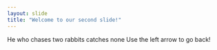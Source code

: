 ```yaml
---
layout: slide
title: "Welcome to our second slide!"
---
```

He who chases two rabbits catches none
Use the left arrow to go back!
